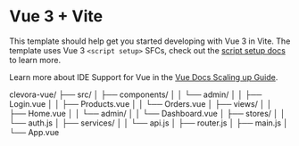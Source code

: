 # Vue 3 + Vite

This template should help get you started developing with Vue 3 in Vite. The template uses Vue 3 `<script setup>` SFCs, check out the [script setup docs](https://v3.vuejs.org/api/sfc-script-setup.html#sfc-script-setup) to learn more.

Learn more about IDE Support for Vue in the [Vue Docs Scaling up Guide](https://vuejs.org/guide/scaling-up/tooling.html#ide-support).

clevora-vue/
├── src/
│   ├── components/
│   │   └── admin/
│   │       ├── Login.vue
│   │       ├── Products.vue
│   │       └── Orders.vue
│   ├── views/
│   │   ├── Home.vue
│   │   └── admin/
│   │       └── Dashboard.vue
│   ├── stores/
│   │   └── auth.js
│   ├── services/
│   │   └── api.js
│   ├── router.js
│   ├── main.js
│   └── App.vue